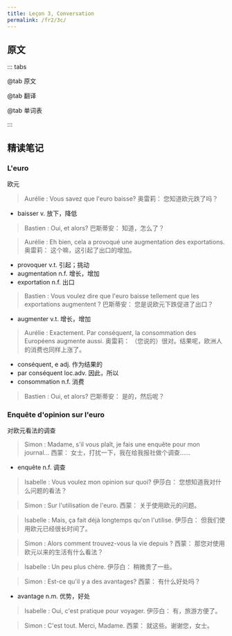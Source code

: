 ```yaml
---
title: Leçon 3, Conversation
permalink: /fr2/3c/
---
```


## 原文

::: tabs

@tab 原文

@tab 翻译

@tab 单词表

:::

## 精读笔记

### L'euro

欧元

> Aurélie : Vous savez que l'euro baisse?
> 奥雷莉： 您知道欧元跌了吗？

- baisser v. 放下，降低

> Bastien : Oui, et alors?
> 巴斯蒂安： 知道，怎么了？

> Aurélie : Eh bien, cela a provoqué une augmentation des exportations.
> 奥雷莉： 这个嘛，这引起了出口的增加。

- provoquer v.t. 引起；挑动
- augmentation n.f. 增长，增加
- exportation n.f. 出口

> Bastien : Vous voulez dire que l'euro baisse tellement que les exportations augmentent ?
> 巴斯蒂安： 您是说欧元下跌促进了出口？

- augmenter v.t. 增长，增加

> Aurélie : Exactement. Par conséquent, la consommation des Européens augmente aussi.
> 奥雷莉： （您说的）很对。结果呢，欧洲人的消费也同样上涨了。

- conséquent, e adj. 作为结果的
- par conséquent loc.adv. 因此，所以
- consommation n.f. 消费

> Bastien : Oui, et alors?
> 巴斯蒂安： 是的，然后呢？

### Enquête d'opinion sur l'euro

对欧元看法的调查

> Simon : Madame, s'il vous plaît, je fais une enquête pour mon journal...
> 西蒙： 女士，打扰一下，我在给我报社做个调查……

- enquête n.f. 调查

> Isabelle : Vous voulez mon opinion sur quoi?
> 伊莎白： 您想知道我对什么问题的看法？

> Simon : Sur l'utilisation de l'euro.
> 西蒙： 关于使用欧元的问题。

> Isabelle : Mais, ça fait déjà longtemps qu'on l'utilise.
> 伊莎白： 但我们使用欧元已经很长时间了。

> Simon : Alors comment trouvez-vous la vie depuis ?
> 西蒙： 那您对使用欧元以来的生活有什么看法？

> Isabelle : Un peu plus chère.
> 伊莎白： 稍微贵了一些。

> Simon : Est-ce qu'il y a des avantages?
> 西蒙： 有什么好处吗？

- avantage n.m. 优势，好处

> Isabelle : Oui, c'est pratique pour voyager.
> 伊莎白： 有，旅游方便了。

> Simon : C'est tout. Merci, Madame.
> 西蒙： 就这些。谢谢您，女士。
